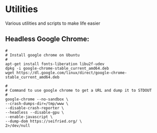 # Utilities

Various utilities and scripts to make life easier

## Headless Google Chrome:

```
#
# Install google chrome on Ubuntu
#
apt-get install fonts-liberation libu2f-udev
dpkg -i google-chrome-stable_current_amd64.deb
wget https://dl.google.com/linux/direct/google-chrome-stable_current_amd64.deb

#
# Command to use google chrome to get a URL and dump it to STDOUT
#
google-chrome --no-sandbox \
--crash-dumps-dir=/tmp/www \
--disable-crash-reporter \
--headless --disable-gpu \
--enable-javascript \
--dump-dom https://seifried.org/ \
2>/dev/null 
```
